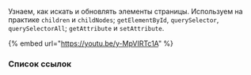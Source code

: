 Узнаем, как искать и обновлять элементы страницы. Используем на практике ```children``` и ```childNodes```; ```getElementById```, ```querySelector```, ```querySelectorAll```; ```getAttribute``` и ```setAttribute```.

{% embed url="https://youtu.be/y-MpVIRTc1A" %}

### Список ссылок
<!-- * [getContext()](https://developer.mozilla.org/en-US/docs/Web/API/HTMLCanvasElement/getContext) -->

